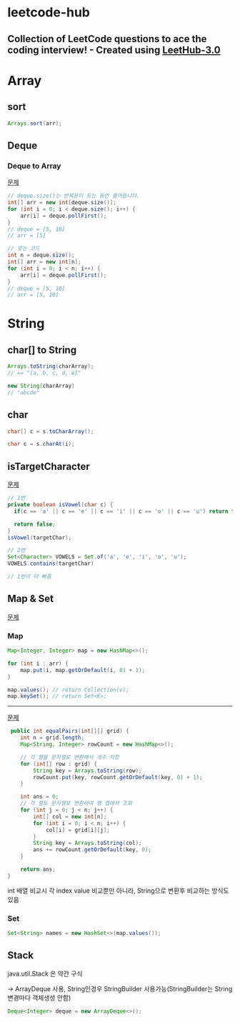 # leetcode-hub
Collection of LeetCode questions to ace the coding interview! - Created using [LeetHub-3.0](https://github.com/raphaelheinz/LeetHub-3.0)
---

# Array

## sort

```java
Arrays.sort(arr);
```

## Deque

### Deque to Array

[문제](0735-asteroid-collision/0735-asteroid-collision.java)

```java
// deque.size()는 반복문이 도는 동안 줄어듭니다.
int[] arr = new int[deque.size()];
for (int i = 0; i < deque.size(); i++) {
    arr[i] = deque.pollFirst();
}
// deque = [5, 10]
// arr = [5]

// 맞는 코드
int n = deque.size();
int[] arr = new int[n];
for (int i = 0; i < n; i++) {
    arr[i] = deque.pollFirst();
}
// deque = [5, 10]
// arr = [5, 10]

```

# String

## char[] to String

```java
Arrays.toString(charArray);
// == "[a, b, c, d, e]"

new String(charArray)
// "abcde"
```

## char

```java
char[] c = s.toCharArray();

char c = s.charAt(i);
```

## isTargetCharacter

[문제](1456-maximum-number-of-vowels-in-a-substring-of-given-length/1456-maximum-number-of-vowels-in-a-substring-of-given-length.java)

```java
// 1번
private boolean isVowel(char c) {
  if(c == 'a' || c == 'e' || c == 'i' || c == 'o' || c == 'u') return true;

  return false;
}
isVowel(targetChar);

// 2번
Set<Character> VOWELS = Set.of('a', 'e', 'i', 'o', 'u');
VOWELS.contains(targetChar)

// 1번이 더 빠름
```

## Map & Set

[문제](1207-unique-number-of-occurrences/1207-unique-number-of-occurrences.java)

### Map

```java
Map<Integer, Integer> map = new HashMap<>();

for (int i : arr) {
    map.put(i, map.getOrDefault(i, 0) + 1);
}

map.values(); // return Collection(v);
map.keySet(); // return Set<K>;
```

---

[문제](2352-equal-row-and-column-pairs/2352-equal-row-and-column-pairs.java)

```java
 public int equalPairs(int[][] grid) {
    int n = grid.length;
    Map<String, Integer> rowCount = new HashMap<>();

    // 각 행을 문자열로 변환해서 개수 저장
    for (int[] row : grid) {
        String key = Arrays.toString(row);
        rowCount.put(key, rowCount.getOrDefault(key, 0) + 1);
    }

    int ans = 0;
    // 각 열도 문자열로 변환하여 행 맵에서 조회
    for (int j = 0; j < n; j++) {
        int[] col = new int[n];
        for (int i = 0; i < n; i++) {
            col[i] = grid[i][j];
        }
        String key = Arrays.toString(col);
        ans += rowCount.getOrDefault(key, 0);
    }

    return ans;
}

```

int 배열 비교시 각 index value 비교뿐만 아니라,  String으로 변환후 비교하는 방식도 있음

### Set

```java
Set<String> names = new HashSet<>(map.values());
```

## Stack

java.util.Stack 은 약간 구식

-> ArrayDeque 사용, String인경우 StringBuilder 사용가능(StringBuilder는 String 변경마다 객체생성 안함)
```java
Deque<Integer> deque = new ArrayDeque<>();
```
